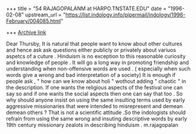 +++
title = "54 RAJAGOPALANM at HARPO.TNSTATE.EDU"
date = "1996-02-08"
upstream_url = "https://list.indology.info/pipermail/indology/1996-February/004085.html"

+++
[Archive link](https://list.indology.info/pipermail/indology/1996-February/004085.html)

Dear Thursby,
	It is natural that people want to know about other cultures and hence ask
ask questions either publicly or privately about variuos aspetcs of a cuture .
Hinduism is no exception to this reasonable curiosity and knowledge of  people .	It will go a long way in promoting friendship and understanding
when non-offensive words are used . ( especially when such words give 
a wrong and bad interpretation of a society) It is enough if people ask ,
" how can we know about holi " wothout adding " chaotic " in the description.
If one wants the religious aspects of the festival one can say so 
and if one wants the social aspects then one can say that too .
So why should anyone insist on using the same insulting terms
used by early aggressive missionaries that were intended to misrepresent and demean
demean others ? That is not a scientific attitude .So the indologists should refrain from using the same wrong  and insuting descriptive words by early
19th century missionary zealots in describing hinduism . m.rajagopalan




